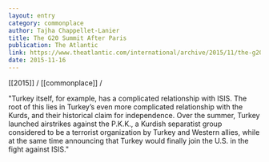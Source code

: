 ```yaml
---
layout: entry
category: commonplace
author: Tajha Chappellet-Lanier
title: The G20 Summit After Paris
publication: The Atlantic
link: https://www.theatlantic.com/international/archive/2015/11/the-g20-summit-after-paris/416127/
date: 2015-11-16
---
```


[[2015]] / [[commonplace]] / 

"Turkey itself, for example, has a complicated relationship with ISIS. The root of this lies in Turkey’s even more complicated relationship with the Kurds, and their historical claim for independence. Over the summer, Turkey launched airstrikes against the P.K.K., a Kurdish separatist group considered to be a terrorist organization by Turkey and Western allies, while at the same time announcing that Turkey would finally join the U.S. in the fight against ISIS."
 
 
